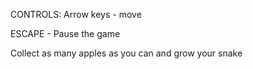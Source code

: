 CONTROLS:
  Arrow keys - move
  
  ESCAPE - Pause the game
  
Collect as many apples as you can and grow your snake

